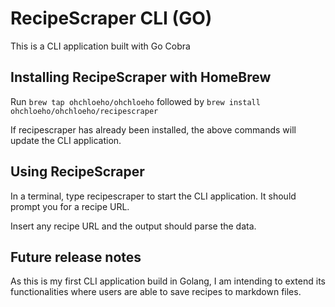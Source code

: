 # RecipeScraper CLI (GO)
This is a CLI application built with Go Cobra

## Installing RecipeScraper with HomeBrew

Run ```brew tap ohchloeho/ohchloeho``` followed by ```brew install ohchloeho/ohchloeho/recipescraper```

If recipescraper has already been installed, the above commands will update the CLI application.

## Using RecipeScraper

In a terminal, type recipescraper to start the CLI application. It should prompt you for a recipe URL.

Insert any recipe URL and the output should parse the data.

## Future release notes
As this is my first CLI application build in Golang, I am intending to extend its functionalities where users are able to save recipes to markdown files.